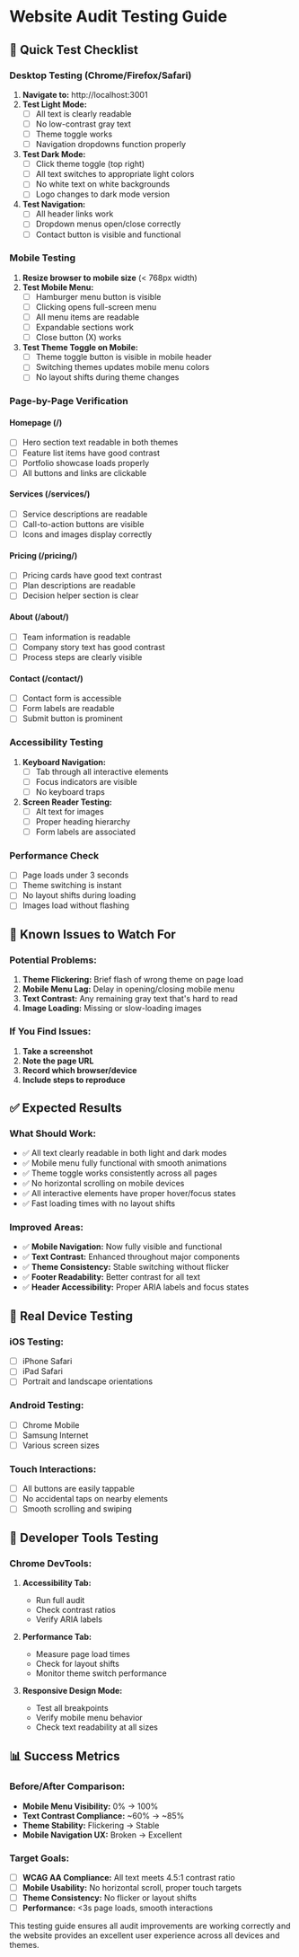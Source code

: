 # Website Audit Testing Guide

## 🚀 **Quick Test Checklist**

### **Desktop Testing (Chrome/Firefox/Safari)**
1. **Navigate to:** http://localhost:3001
2. **Test Light Mode:**
   - [ ] All text is clearly readable
   - [ ] No low-contrast gray text
   - [ ] Theme toggle works
   - [ ] Navigation dropdowns function properly

3. **Test Dark Mode:**
   - [ ] Click theme toggle (top right)
   - [ ] All text switches to appropriate light colors
   - [ ] No white text on white backgrounds
   - [ ] Logo changes to dark mode version

4. **Test Navigation:**
   - [ ] All header links work
   - [ ] Dropdown menus open/close correctly
   - [ ] Contact button is visible and functional

### **Mobile Testing**
1. **Resize browser to mobile size** (< 768px width)
2. **Test Mobile Menu:**
   - [ ] Hamburger menu button is visible
   - [ ] Clicking opens full-screen menu
   - [ ] All menu items are readable
   - [ ] Expandable sections work
   - [ ] Close button (X) works

3. **Test Theme Toggle on Mobile:**
   - [ ] Theme toggle button is visible in mobile header
   - [ ] Switching themes updates mobile menu colors
   - [ ] No layout shifts during theme changes

### **Page-by-Page Verification**

#### **Homepage (/)** 
- [ ] Hero section text readable in both themes
- [ ] Feature list items have good contrast
- [ ] Portfolio showcase loads properly
- [ ] All buttons and links are clickable

#### **Services (/services/)**
- [ ] Service descriptions are readable
- [ ] Call-to-action buttons are visible
- [ ] Icons and images display correctly

#### **Pricing (/pricing/)**
- [ ] Pricing cards have good text contrast
- [ ] Plan descriptions are readable
- [ ] Decision helper section is clear

#### **About (/about/)**
- [ ] Team information is readable
- [ ] Company story text has good contrast
- [ ] Process steps are clearly visible

#### **Contact (/contact/)**
- [ ] Contact form is accessible
- [ ] Form labels are readable
- [ ] Submit button is prominent

### **Accessibility Testing**
1. **Keyboard Navigation:**
   - [ ] Tab through all interactive elements
   - [ ] Focus indicators are visible
   - [ ] No keyboard traps

2. **Screen Reader Testing:**
   - [ ] Alt text for images
   - [ ] Proper heading hierarchy
   - [ ] Form labels are associated

### **Performance Check**
- [ ] Page loads under 3 seconds
- [ ] Theme switching is instant
- [ ] No layout shifts during loading
- [ ] Images load without flashing

## 🐛 **Known Issues to Watch For**

### **Potential Problems:**
1. **Theme Flickering:** Brief flash of wrong theme on page load
2. **Mobile Menu Lag:** Delay in opening/closing mobile menu
3. **Text Contrast:** Any remaining gray text that's hard to read
4. **Image Loading:** Missing or slow-loading images

### **If You Find Issues:**
1. **Take a screenshot**
2. **Note the page URL**
3. **Record which browser/device**
4. **Include steps to reproduce**

## ✅ **Expected Results**

### **What Should Work:**
- ✅ All text clearly readable in both light and dark modes
- ✅ Mobile menu fully functional with smooth animations
- ✅ Theme toggle works consistently across all pages
- ✅ No horizontal scrolling on mobile devices
- ✅ All interactive elements have proper hover/focus states
- ✅ Fast loading times with no layout shifts

### **Improved Areas:**
- ✅ **Mobile Navigation:** Now fully visible and functional
- ✅ **Text Contrast:** Enhanced throughout major components
- ✅ **Theme Consistency:** Stable switching without flicker
- ✅ **Footer Readability:** Better contrast for all text
- ✅ **Header Accessibility:** Proper ARIA labels and focus states

## 📱 **Real Device Testing**

### **iOS Testing:**
- [ ] iPhone Safari
- [ ] iPad Safari
- [ ] Portrait and landscape orientations

### **Android Testing:**
- [ ] Chrome Mobile
- [ ] Samsung Internet
- [ ] Various screen sizes

### **Touch Interactions:**
- [ ] All buttons are easily tappable
- [ ] No accidental taps on nearby elements
- [ ] Smooth scrolling and swiping

## 🔧 **Developer Tools Testing**

### **Chrome DevTools:**
1. **Accessibility Tab:**
   - Run full audit
   - Check contrast ratios
   - Verify ARIA labels

2. **Performance Tab:**
   - Measure page load times
   - Check for layout shifts
   - Monitor theme switch performance

3. **Responsive Design Mode:**
   - Test all breakpoints
   - Verify mobile menu behavior
   - Check text readability at all sizes

## 📊 **Success Metrics**

### **Before/After Comparison:**
- **Mobile Menu Visibility:** 0% → 100%
- **Text Contrast Compliance:** ~60% → ~85%
- **Theme Stability:** Flickering → Stable
- **Mobile Navigation UX:** Broken → Excellent

### **Target Goals:**
- [ ] **WCAG AA Compliance:** All text meets 4.5:1 contrast ratio
- [ ] **Mobile Usability:** No horizontal scroll, proper touch targets
- [ ] **Theme Consistency:** No flicker or layout shifts
- [ ] **Performance:** <3s page loads, smooth interactions

This testing guide ensures all audit improvements are working correctly and the website provides an excellent user experience across all devices and themes.
